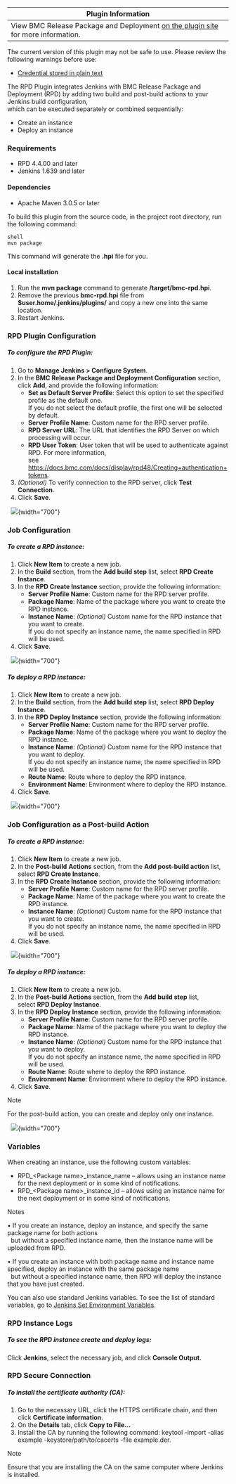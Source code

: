 | Plugin Information                                                                                                     |
|------------------------------------------------------------------------------------------------------------------------|
| View BMC Release Package and Deployment [on the plugin site](https://plugins.jenkins.io/bmc-rpd) for more information. |

The current version of this plugin may not be safe to use. Please review
the following warnings before use:

-   [Credential stored in plain
    text](https://jenkins.io/security/advisory/2020-02-12/#SECURITY-1547)

  
The RPD Plugin integrates Jenkins with BMC Release Package and
Deployment (RPD) by adding two build and post-build actions to your
Jenkins build configuration,  
which can be executed separately or combined sequentially:

-   Create an instance
-   Deploy an instance

### Requirements

-   RPD 4.4.00 and later
-   Jenkins 1.639 and later

#### Dependencies

-   Apache Maven 3.0.5 or later

To build this plugin from the source code, in the project root
directory, run the following command:

``` syntaxhighlighter-pre
shell
mvn package
```

This command will generate the **.hpi** file for you.

#### Local installation

1.  Run the **mvn package** command to generate **/target/bmc-rpd.hpi**.
2.  Remove the previous **bmc-rpd.hpi** file from
    **$user.home/.jenkins/plugins/** and copy a new one into the same
    location.
3.  Restart Jenkins.

### RPD Plugin Configuration

##### **To configure the RPD Plugin:**

1.  Go to **Manage Jenkins \> Configure System**.
2.  In the **BMC Release Package and Deployment Configuration** section,
    click **Add**, and provide the following information:
    -   **Set as Default Server Profile**: Select this option to set the
        specified profile as the default one.  
        If you do not select the default profile, the first one will be
        selected by default.
    -   **Server Profile Name**: Custom name for the RPD server profile.
    -   **RPD Server URL**: The URL that identifies the RPD Server on
        which processing will occur.
    -   **RPD User Token**: User token that will be used to authenticate
        against RPD. For more information,  
        see
        <https://docs.bmc.com/docs/display/rpd48/Creating+authentication+tokens>.
3.  *(Optional)* To verify connection to the RPD server, click **Test
    Connection**.
4.  Click **Save**.

 
![](docs/images/1.png){width="700"}

### Job Configuration

##### **To create a RPD instance:**

1.  Click **New Item** to create a new job.
2.  In the **Build** section, from the **Add build step** list, select
    **RPD Create Instance**.
3.  In the **RPD Create Instance** section, provide the following
    information:
    -   **Server Profile Name**: Custom name for the RPD server profile.
    -   **Package Name**: Name of the package where you want to create
        the RPD instance.
    -   **Instance Name**: *(Optional)* Custom name for the RPD instance
        that you want to create.  
        If you do not specify an instance name, the name specified in
        RPD will be used.
4.  Click **Save**.

 
![](docs/images/2.png){width="700"}

##### **To deploy a RPD instance:**

1.  Click **New Item** to create a new job.
2.  In the **Build** section, from the **Add build step** list,
    select **RPD Deploy Instance**.
3.  In the **RPD Deploy Instance** section, provide the following
    information:
    -   **Server Profile Name**: Custom name for the RPD server profile.
    -   **Package Name**: Name of the package where you want to deploy
        the RPD instance.
    -   **Instance Name**: *(Optional)* Custom name for the RPD instance
        that you want to deploy.  
        If you do not specify an instance name, the name specified in
        RPD will be used.
    -   **Route Name**: Route where to deploy the RPD instance.
    -   **Environment Name**: Environment where to deploy the RPD
        instance.
4.  Click **Save**.

 
![](docs/images/3.png){width="700"}

### Job Configuration as a Post-build Action

##### **To create a RPD instance:**

1.  Click **New Item** to create a new job.
2.  In the **Post-build** **Actions** section, from the **Add post-build
    action** list, select **RPD Create Instance**.
3.  In the **RPD Create Instance** section, provide the following
    information:
    -   **Server Profile Name**: Custom name for the RPD server profile.
    -   **Package Name**: Name of the package where you want to create
        the RPD instance.
    -   **Instance Name**: *(Optional)* Custom name for the RPD instance
        that you want to create.  
        If you do not specify an instance name, the name specified in
        RPD will be used.
4.  Click **Save**.

 
![](docs/images/4.png){width="700"}

##### **To deploy a RPD instance:**

1.  Click **New Item** to create a new job.
2.  In the **Post-build Actions** section, from the **Add build
    step** list, select **RPD Deploy Instance**.
3.  In the **RPD Deploy Instance** section, provide the following
    information:
    -   **Server Profile Name**: Custom name for the RPD server profile.
    -   **Package Name**: Name of the package where you want to deploy
        the RPD instance.
    -   **Instance Name**: *(Optional)* Custom name for the RPD instance
        that you want to deploy.  
        If you do not specify an instance name, the name specified in
        RPD will be used.
    -   **Route Name**: Route where to deploy the RPD instance.
    -   **Environment Name**: Environment where to deploy the RPD
        instance.
4.  Click **Save**.

Note

For the post-build action, you can create and deploy only one instance.

 
![](docs/images/5.png){width="700"}

### Variables

When creating an instance, use the following custom variables:

-   RPD\_\<Package name\>\_instance\_name – allows using an instance
    name for the next deployment or in some kind of notifications.
-   RPD\_\<Package name\>\_instance\_id – allows using an instance name
    for the next deployment or in some kind of notifications.

Notes

• If you create an instance, deploy an instance, and specify the same
package name for both actions  
  but without a specified instance name, then the instance name will be
uploaded from RPD.

• If you create an instance with both package name and instance name
specified, deploy an instance with the same package name  
  but without a specified instance name, then RPD will deploy the
instance that you have just created.

You can also use standard Jenkins variables. To see the list of standard
variables, go to ﻿[Jenkins Set Environment
Variables](https://wiki.jenkins-ci.org/display/JENKINS/Building+a+software+project#Buildingasoftwareproject-JenkinsSetEnvironmentVariables.).

### RPD Instance Logs

##### **To see the** **RPD instance create and deploy** **logs:**

Click **Jenkins**, select the necessary job, and click **Console
Output**.

### RPD Secure Connection

##### **To install the certificate authority (CA):**

1.  Go to the necessary URL, click the HTTPS certificate chain, and then
    click **Certificate information**.
2.  On the **Details** tab, click **Copy to File…**
3.  Install the CA by running the following command: keytool -import
    -alias example -keystore/path/to/cacerts -file example.der.

Note

Ensure that you are installing the CA on the same computer where Jenkins
is installed.
